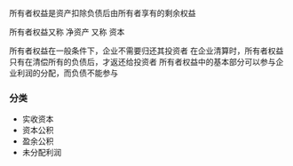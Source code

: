 所有者权益是资产扣除负债后由所有者享有的剩余权益

所有者权益又称 净资产 又称 资本

所有者权益在一般条件下，企业不需要归还其投资者
在企业清算时，所有者权益只有在清偿所有的负债后，才返还给投资者
所有者权益中的基本部分可以参与企业利润的分配，而负债不能参与

### 分类
- 实收资本
- 资本公积
- 盈余公积
- 未分配利润